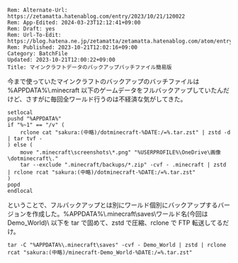 ```header
Rem: Alternate-Url: https://zetamatta.hatenablog.com/entry/2023/10/21/120022
Rem: App-Edited: 2024-03-23T12:12:41+09:00
Rem: Draft: yes
Rem: Url-To-Edit: https://blog.hatena.ne.jp/zetamatta/zetamatta.hatenablog.com/atom/entry/6801883189052215442
Rem: Published: 2023-10-21T12:02:16+09:00
Category: BatchFile
Updated: 2023-10-21T12:00:22+09:00
Title: マインクラフトデータのバックアップバッチファイル簡易版
```
今まで使っていたマインクラフトのバックアップのバッチファイルは %APPDATA%\\.minecraft 以下のゲームデータをフルバックアップしていたんだけど、さすがに毎回全ワールド行うのは不経済な気がしてきた。

```
setlocal
pushd "%APPDATA%"
if "%~1" == "/v" (
    rclone cat "sakura:(中略)/dotminecraft-%DATE:/=%.tar.zst" | zstd -d | tar tvf -
) else (
    move ".minecraft\screenshots\*.png" "%USERPROFILE%\OneDrive\画像\dotminecraft\."
    tar --exclude ".minecraft/backups/*.zip" -cvf - .minecraft | zstd | rclone rcat "sakura:(中略)/dotminecraft-%DATE:/=%.tar.zst"
)
popd
endlocal
```

ということで、フルバックアップとは別にワールド個別にバックアップするバージョンを作成した。%APPDATA%\\.minecraft\\saves\\ワールド名(今回は Demo\_World)\\ 以下を tar で固めて、zstd で圧縮、rclone で FTP 転送してるだけ。

```
tar -C "%APPDATA%\.minecraft\saves" -cvf - Demo_World | zstd | rclone rcat "sakura:(中略)/minecraft-Demo_World-%DATE:/=%.tar.zst"
```
